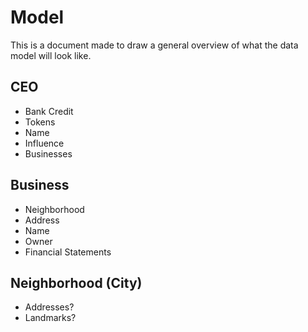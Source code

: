 #  Model

This is a document made to draw a general overview of what the data model will look like.

## CEO

- Bank Credit
- Tokens
- Name
- Influence
- Businesses

## Business

- Neighborhood
- Address
- Name
- Owner
- Financial Statements

## Neighborhood (City)

- Addresses?
- Landmarks?

